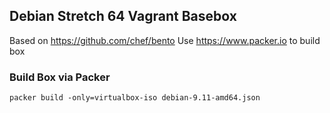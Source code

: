 ## Debian Stretch 64 Vagrant Basebox
Based on https://github.com/chef/bento
Use https://www.packer.io to build box

### Build Box via Packer
```packer build -only=virtualbox-iso debian-9.11-amd64.json```